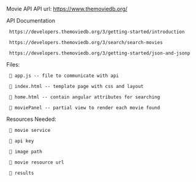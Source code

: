 Movie API
  API url: https://www.themoviedb.org/
   
   API Documentation
   
     https://developers.themoviedb.org/3/getting-started/introduction

     https://developers.themoviedb.org/3/search/search-movies

     https://developers.themoviedb.org/3/getting-started/json-and-jsonp
  
  Files:
  
     📎 app.js -- file to communicate with api
     
     📎 index.html -- template page with css and layout
     
     📎 home.html -- contain angular attributes for searching
     
     📎 moviePanel -- partial view to render each movie found
     
 
 Resources Needed:
    
     📎 movie service
    
     📎 api key
     
     📎 image path
     
     📎 movie resource url
     
     📎 results
     
     

  

